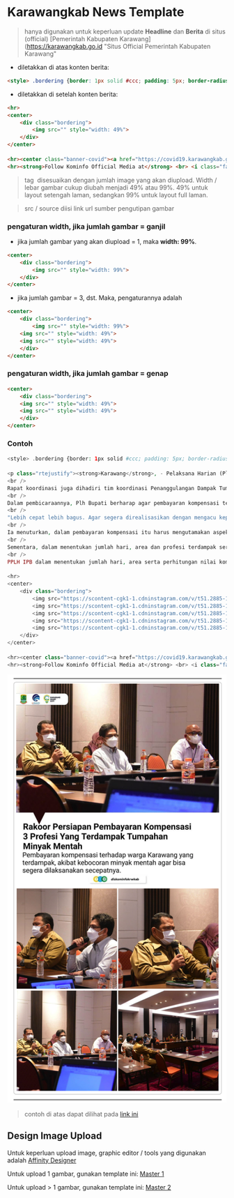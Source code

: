 # Karawangkab News Template

> hanya digunakan untuk keperluan update **Headline** dan **Berita** di situs (official) [Pemerintah Kabupaten Karawang](https://karawangkab.go.id "Situs Official Pemerintah Kabupaten Karawang"

* diletakkan di atas konten berita:

```html
<style> .bordering {border: 1px solid #ccc; padding: 5px; border-radius: 10px; margin-bottom: 20px } i.fa {border: 1px solid #ccc; padding: 3px; color: #3f9ae8; height: auto; width: 20px; margin-bottom: 3px; border-radius: 3px; } .theme-default .nivoSlider {box-shadow: none !important} .popup { display: flex; align-items: center; justify-content: center; position: fixed; width: 100vw; height: 100vh; bottom: 0; right: 0; background-color: rgba(0, 0, 0, 0.8); z-index: 2; visibility: hidden; opacity: 0; overflow: hidden; transition: .64s ease-in-out; } </style>
```

* diletakkan di setelah konten berita:
```html
<hr>
<center>
	<div class="bordering">
		<img src="" style="width: 49%">
	</div>
</center>

<hr><center class="banner-covid"><a href="https://covid19.karawangkab.go.id" target="_blank"><img src="https://www.karawangkab.go.id/sites/default/files/SpandukCovid19.png" /></a></center> <br> <p class="rtejustify"> Halo wargi Karawang, untuk informasi lebih lengkap. Wargi bisa akses melalui web berikut :<br> <a href="https://covid19.karawangkab.go.id" target="_blank">covid19.karawangkab.go.id</a><br> <br> Data tersebut silakan digunakan wargi untuk proaktif agar saling mengingatkan untuk menjaga diri dan mengurangi interaksi sosial di zona merah dan hitam, tanpa reaksi sosial berlebihan.<br> <br> KITA HARUS TETAP TENANG, TINGKATKAN KEWASPADAAN, DAN SELALU TERAPKAN PROTOKOL KESEHATAN 3M:<br> - MENJAGA JARAK<br> - MENCUCI TANGAN<br> - MEMAKAI MASKER<br> </p>	
<hr><strong>Follow Kominfo Official Media at</strong> <br> <i class="fa fa-facebook"></i> <a href="https://web.facebook.com/Diskominfokrwkab" target="_blank">Diskominfokrwkab</a><br> <i class="fa fa-instagram"></i> <a href="https://www.instagram.com/diskominfokrwkab/" target="_blank">@Diskominfokrwkab</a><br> <i class="fa fa-twitter"></i> <a href="https://twitter.com/Diskominfokrwkab" target="_blank">@Diskominfokrwkab</a><br> <i class="fa fa-globe"></i> <a href="https://www.karawangkab.go.id" target="_blank">www.karawangkab.go.id</a>, <a href="http://www.diskominfo.karawangkab.go.id" target="_blank">www.diskominfo.karawangkab.go.id</a>
```

> tag <img src="" style="width: 49%"> disesuaikan dengan jumlah image yang akan diupload. Width / lebar gambar cukup diubah menjadi 49% atau 99%. 49% untuk layout setengah laman, sedangkan 99% untuk layout full laman.

> src / source diisi link url sumber pengutipan gambar

### pengaturan width, jika jumlah gambar = ganjil
- jika jumlah gambar yang akan diupload = 1, maka __width: 99%__.
```html
<center>
	<div class="bordering">
		<img src="" style="width: 99%">
	</div>
</center>
```
- jika jumlah gambar = 3, dst. Maka, pengaturannya adalah 
```html
<center>
	<div class="bordering">
		<img src="" style="width: 99%">
    <img src="" style="width: 49%">
    <img src="" style="width: 49%">
	</div>
</center>
```

### pengaturan width, jika jumlah gambar = genap
```html
<center>
	<div class="bordering">
    <img src="" style="width: 49%">
    <img src="" style="width: 49%">
	</div>
</center>
```

### Contoh
```php
<style> .bordering {border: 1px solid #ccc; padding: 5px; border-radius: 10px; margin-bottom: 20px } i.fa {border: 1px solid #ccc; padding: 3px; color: #3f9ae8; height: auto; width: 20px; margin-bottom: 3px; border-radius: 3px; } .theme-default .nivoSlider {box-shadow: none !important} .popup { display: flex; align-items: center; justify-content: center; position: fixed; width: 100vw; height: 100vh; bottom: 0; right: 0; background-color: rgba(0, 0, 0, 0.8); z-index: 2; visibility: hidden; opacity: 0; overflow: hidden; transition: .64s ease-in-out; } </style>

<p class="rtejustify"><strong>Karawang</strong>, - Pelaksana Harian (Plh) Bupati Karawang, Drs. H. Acep Jamhuri M.Si., hadir menghadiri rapat koordinasi persiapan pembayaran kompensasi tiga profesi terdampak tumpahan minyak mentah bersama Pertamina Hulu Energi Offshore North West Java (PHE ONWJ) di Hotel Mercure Karawang, Selasa 23 Februari 2021.<br />
<br />
Rapat koordinasi juga dihadiri tim koordinasi Penanggulangan Dampak Tumpahan Minyak di Kabupaten Karawang, tim Pusat Penelitian Lingkungan Hidup Institut Pertanian Bogor (PPLH IPB) dan BPKP.<br />
<br />
Dalam pembicaraannya, Plh Bupati berharap agar pembayaran kompensasi terhadap warga Karawang yang terdampak, akibat kebocoran minyak mentah agar bisa segera dilaksanakan secepatnya.<br />
<br />
"Lebih cepat lebih bagus. Agar segera direalisasikan dengan mengacu kepada regulasi dan akuntabilitas," ujarnya.<br />
<br />
Ia menuturkan, dalam pembayaran kompensasi itu harus mengutamakan aspek keamanan dan kondusifitas.<br />
<br />
Sementara, dalam menentukan jumlah hari, area dan profesi terdampak serta perhitungan nilai kompensasi PHE ONWJ menggandeng tim peneliti dari PPLH IPB.<br />
<br />
PPLH IPB dalam menentukan jumlah hari, area serta perhitungan nilai kompensasi melakukan survey ke lapangan dengan melakukan komunikasi dengan warga terdampak.&nbsp;</p>

<hr>
<center>
	<div class="bordering">
		<img src="https://scontent-cgk1-1.cdninstagram.com/v/t51.2885-15/e35/152476443_182067827047467_6339058443064689209_n.jpg?_nc_ht=scontent-cgk1-1.cdninstagram.com&_nc_cat=103&_nc_ohc=ojojfd1bmpAAX8G6xxm&tp=1&oh=2fd2aa94f50f3c4be5a7ef6241a7d543&oe=605E8778" style="width: 99%">
		<img src="https://scontent-cgk1-1.cdninstagram.com/v/t51.2885-15/e35/152662368_5071270742944366_1878520493734339486_n.jpg?_nc_ht=scontent-cgk1-1.cdninstagram.com&_nc_cat=110&_nc_ohc=7o_v545ypPsAX-6YW0B&tp=1&oh=a5bfb8ffd85af3c3a1e52340ca9feac0&oe=605F80F5" style="width: 49%">
		<img src="https://scontent-cgk1-1.cdninstagram.com/v/t51.2885-15/e35/153107611_152671543338382_3697700762863043129_n.jpg?_nc_ht=scontent-cgk1-1.cdninstagram.com&_nc_cat=110&_nc_ohc=k5CtrxovELIAX8eDaS4&tp=1&oh=b2da94984e7aa4d35d8b876c317a0703&oe=605DB0AB" style="width: 49%">
		<img src="https://scontent-cgk1-1.cdninstagram.com/v/t51.2885-15/e35/152397496_280729603468469_668652600429539739_n.jpg?_nc_ht=scontent-cgk1-1.cdninstagram.com&_nc_cat=105&_nc_ohc=xgu4v2LaZNwAX_yEFCI&tp=1&oh=07a9a52d781c02ae0b940335ea3740b0&oe=60601B6F" style="width: 49%">
		<img src="https://scontent-cgk1-1.cdninstagram.com/v/t51.2885-15/e35/152481598_441202917099748_622950447650737405_n.jpg?_nc_ht=scontent-cgk1-1.cdninstagram.com&_nc_cat=104&_nc_ohc=SxVLYY4mO9EAX-Xk03B&tp=1&oh=67ae80cb1df6f284dbd561fcd8d3502b&oe=605ED0A7" style="width: 49%">
	</div>
</center>

<hr><center class="banner-covid"><a href="https://covid19.karawangkab.go.id" target="_blank"><img src="https://www.karawangkab.go.id/sites/default/files/SpandukCovid19.png" /></a></center> <br> <p class="rtejustify"> Halo wargi Karawang, untuk informasi lebih lengkap. Wargi bisa akses melalui web berikut :<br> <a href="https://covid19.karawangkab.go.id" target="_blank">covid19.karawangkab.go.id</a><br> <br> Data tersebut silakan digunakan wargi untuk proaktif agar saling mengingatkan untuk menjaga diri dan mengurangi interaksi sosial di zona merah dan hitam, tanpa reaksi sosial berlebihan.<br> <br> KITA HARUS TETAP TENANG, TINGKATKAN KEWASPADAAN, DAN SELALU TERAPKAN PROTOKOL KESEHATAN 3M:<br> - MENJAGA JARAK<br> - MENCUCI TANGAN<br> - MEMAKAI MASKER<br> </p>	
<hr><strong>Follow Kominfo Official Media at</strong> <br> <i class="fa fa-facebook"></i> <a href="https://web.facebook.com/Diskominfokrwkab" target="_blank">Diskominfokrwkab</a><br> <i class="fa fa-instagram"></i> <a href="https://www.instagram.com/diskominfokrwkab/" target="_blank">@Diskominfokrwkab</a><br> <i class="fa fa-twitter"></i> <a href="https://twitter.com/Diskominfokrwkab" target="_blank">@Diskominfokrwkab</a><br> <i class="fa fa-globe"></i> <a href="https://www.karawangkab.go.id" target="_blank">www.karawangkab.go.id</a>, <a href="http://www.diskominfo.karawangkab.go.id" target="_blank">www.diskominfo.karawangkab.go.id</a>
```

![Contoh Layout Gambar](https://github.com/ashymee/karawangkab-news-template/blob/main/assets/ss.png)

> contoh di atas dapat dilihat pada [link ini](https://karawangkab.go.id/headline/rakoor-persiapan-pembayaran-kompensasi-3-profesi-yang-terdampak-tumpahan-minyak-mentah)

## Design Image Upload

Untuk keperluan upload image, graphic editor / tools yang digunakan adalah [Affinity Designer](https://affinity.serif.com/en-gb/designer/)

Untuk upload 1 gambar, gunakan template ini: [Master 1](https://github.com/ashymee/karawangkab-news-template/blob/main/assets/Master%201.afdesign)

Untuk upload > 1 gambar, gunakan template ini: [Master 2](https://github.com/ashymee/karawangkab-news-template/blob/main/assets/Master%203.afdesign)
